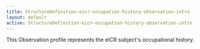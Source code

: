 ```yaml
---
title: StructureDefinition-eicr-occupation-history-observation-intro
layout: default
active: StructureDefinition-eicr-occupation-history-observation-intro
---
```


This Observation profile represents the eICR subject's occupational history.